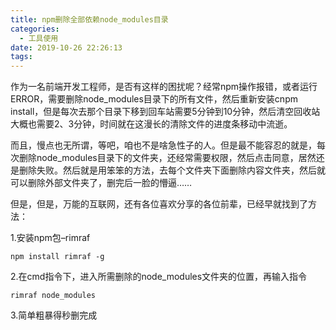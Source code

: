 ```yaml
---
title: npm删除全部依赖node_modules目录
categories:
  - 工具使用
date: 2019-10-26 22:26:13
tags:
---
```


作为一名前端开发工程师，是否有这样的困扰呢？经常npm操作报错，或者运行ERROR，需要删除node_modules目录下的所有文件，然后重新安装cnpm install，但是每次去那个目录下移到回车站需要5分钟到10分钟，然后清空回收站大概也需要2、3分钟，时间就在这漫长的清除文件的进度条移动中流逝。

而且，慢点也无所谓，等吧，咱也不是啥急性子的人。但是最不能容忍的就是，每次删除node_modules目录下的文件夹，还经常需要权限，然后点击同意，居然还是删除失败。然后就是用笨笨的方法，去每个文件夹下面删除内容文件夹，然后就可以删除外部文件夹了，删完后一脸的懵逼……

但是，但是，万能的互联网，还有各位喜欢分享的各位前辈，已经早就找到了方法：


1.安装npm包–rimraf

```
npm install rimraf -g
```

2.在cmd指令下，进入所需删除的node_modules文件夹的位置，再输入指令

```
rimraf node_modules
```

3.简单粗暴得秒删完成